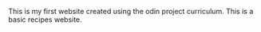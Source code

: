 This is my first website created using the odin project curriculum. This is a basic recipes website.